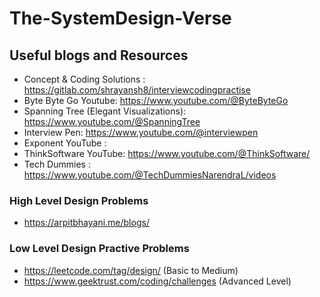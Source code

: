 # The-SystemDesign-Verse

<h2> Useful blogs and Resources </h2>

* Concept & Coding Solutions : https://gitlab.com/shrayansh8/interviewcodingpractise
* Byte Byte Go Youtube: https://www.youtube.com/@ByteByteGo
* Spanning Tree (Elegant Visualizations): https://www.youtube.com/@SpanningTree
* Interview Pen: https://www.youtube.com/@interviewpen
* Exponent YouTube :
* ThinkSoftware YouTube: https://www.youtube.com/@ThinkSoftware/
* Tech Dummies : https://www.youtube.com/@TechDummiesNarendraL/videos

<h3> High Level Design Problems </h3>

* https://arpitbhayani.me/blogs/

<h3> Low Level Design Practive Problems </h3>

* https://leetcode.com/tag/design/ (Basic to Medium)
* https://www.geektrust.com/coding/challenges  (Advanced Level)


